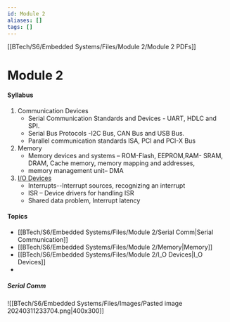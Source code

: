 ```yaml
---
id: Module 2
aliases: []
tags: []
---
```


[[BTech/S6/Embedded Systems/Files/Module 2/Module 2 PDFs]]
# Module 2
#### Syllabus
1. Communication Devices
	- Serial Communication Standards and Devices - UART, HDLC and SPI.
	- Serial Bus Protocols -I2C Bus, CAN Bus and USB Bus.
	- Parallel communication standards ISA, PCI and PCI-X Bus
1. Memory
	- Memory devices and systems – ROM-Flash, EEPROM,RAM- SRAM, DRAM, Cache memory, memory mapping and addresses,
	- memory management unit– DMA
1. [I/O Devices](#i/o%20devices)
	- Interrupts--Interrupt sources, recognizing an interrupt 
	- ISR – Device drivers for handling ISR
	- Shared data problem, Interrupt latency

#### Topics
- [[BTech/S6/Embedded Systems/Files/Module 2/Serial Comm|Serial Communication]]
- [[BTech/S6/Embedded Systems/Files/Module 2/Memory|Memory]]
- [[BTech/S6/Embedded Systems/Files/Module 2/I_O Devices|I_O Devices]]
- 
##### Serial Comm
![[BTech/S6/Embedded Systems/Files/Images/Pasted image 20240311233704.png|400x300]]


